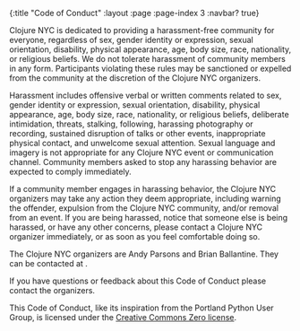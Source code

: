 {:title "Code of Conduct"
 :layout :page
 :page-index 3
 :navbar? true}

Clojure NYC is dedicated to providing a harassment-free community for everyone, regardless of sex, gender identity or expression, sexual orientation, disability, physical appearance, age, body size, race, nationality, or religious beliefs. We do not tolerate harassment of community members in any form. Participants violating these rules may be sanctioned or expelled from the community at the discretion of the Clojure NYC organizers.

Harassment includes offensive verbal or written comments related to sex, gender identity or expression, sexual orientation, disability, physical appearance, age, body size, race, nationality, or religious beliefs, deliberate intimidation, threats, stalking, following, harassing photography or recording, sustained disruption of talks or other events, inappropriate physical contact, and unwelcome sexual attention. Sexual language and imagery is not appropriate for any Clojure NYC event or communication channel. Community members asked to stop any harassing behavior are expected to comply immediately.

If a community member engages in harassing behavior, the Clojure NYC organizers may take any action they deem appropriate, including warning the offender, expulsion from the Clojure NYC community, and/or removal from an event. If you are being harassed, notice that someone else is being harassed, or have any other concerns, please contact a Clojure NYC organizer immediately, or as soon as you feel comfortable doing so.

The Clojure NYC organizers are Andy Parsons and Brian Ballantine. They can be contacted at <a href="javascript:location='mailto:\u006f\u0072\u0067\u0040\u0063\u006c\u006f\u006a\u0075\u0072\u0065\u002e\u006e\u0079\u0063';void 0"><script type="text/javascript">document.write('\u006f\u0072\u0067\u0040\u0063\u006c\u006f\u006a\u0075\u0072\u0065\u002e\u006e\u0079\u0063')</script></a>.

If you have questions or feedback about this Code of Conduct please contact the organizers.

This Code of Conduct, like its inspiration from the Portland Python User Group, is licensed under the [Creative Commons Zero license](https://creativecommons.org/share-your-work/public-domain/cc0/).

